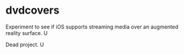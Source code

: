# dvdcovers
Experiment to see if iOS supports streaming media over an augmented reality surface. U

Dead project. U
